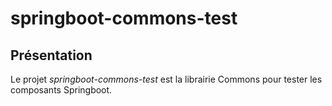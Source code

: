 # springboot-commons-test

## Présentation
Le projet *springboot-commons-test* est la librairie Commons pour tester les composants Springboot.
